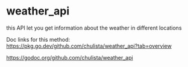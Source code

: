 # weather_api
this API let you get information about the weather in different locations

Doc links for this method: 
https://pkg.go.dev/github.com/chulista/weather_api?tab=overview 

https://godoc.org/github.com/chulista/weather_api
